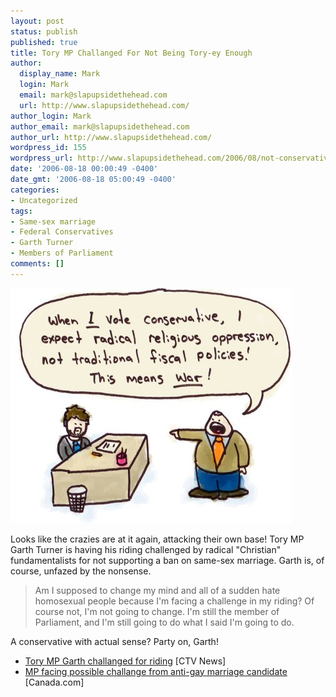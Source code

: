```yaml
---
layout: post
status: publish
published: true
title: Tory MP Challanged For Not Being Tory-ey Enough
author:
  display_name: Mark
  login: Mark
  email: mark@slapupsidethehead.com
  url: http://www.slapupsidethehead.com/
author_login: Mark
author_email: mark@slapupsidethehead.com
author_url: http://www.slapupsidethehead.com/
wordpress_id: 155
wordpress_url: http://www.slapupsidethehead.com/2006/08/not-conservative-enough/
date: '2006-08-18 00:00:49 -0400'
date_gmt: '2006-08-18 05:00:49 -0400'
categories:
- Uncategorized
tags:
- Same-sex marriage
- Federal Conservatives
- Garth Turner
- Members of Parliament
comments: []
---
```

![Tory Nominations](/wp-content/media/2006/08/tory_nomination.jpg)

Looks like the crazies are at it again, attacking their own base! Tory MP Garth Turner is having his riding challenged by radical "Christian" fundamentalists for not supporting a ban on same-sex marriage. Garth is, of course, unfazed by the nonsense.

> Am I supposed to change my mind and all of a sudden hate homosexual people because I'm facing a challenge in my riding? Of course not, I'm not going to change. I'm still the member of Parliament, and I'm still going to do what I said I'm going to do.

A conservative with actual sense? Party on, Garth!

- [Tory MP Garth challanged for riding](http://www.ctv.ca/servlet/ArticleNews/story/CTVNews/20060816/turner_tory_060816/20060816?hub=Canada) [CTV News]
- [MP facing possible challange from anti-gay marriage candidate](http://www.canada.com/topics/news/national/story.html?id=4e87f1c0-b0cd-41ae-9e29-d7a3da90446d&k=12602) [Canada.com]
